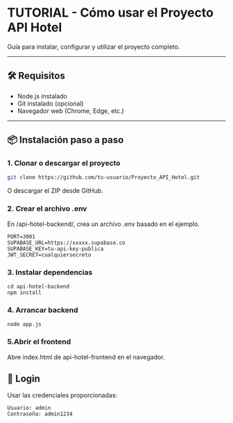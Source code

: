 # TUTORIAL - Cómo usar el Proyecto API Hotel

Guía para instalar, configurar y utilizar el proyecto completo.

---

## 🛠️ Requisitos

- Node.js instalado
- Git instalado (opcional)
- Navegador web (Chrome, Edge, etc.)

---

## 📦 Instalación paso a paso

### 1. Clonar o descargar el proyecto

```bash
git clone https://github.com/tu-usuario/Proyecto_API_Hotel.git
```
O descargar el ZIP desde GitHub.

### 2. Crear el archivo .env
En /api-hotel-backend/, crea un archivo .env basado en el ejemplo.
```
PORT=3001
SUPABASE_URL=https://xxxxx.supabase.co
SUPABASE_KEY=tu-api-key-publica
JWT_SECRET=cualquiersecreto
```

### 3. Instalar dependencias
```
cd api-hotel-backend
npm install
```

### 4. Arrancar backend
```
node app.js
```

### 5.Abrir el frontend
Abre index.html de api-hotel-frontend en el navegador.

## 🔐 Login
Usar las credenciales proporcionadas:
````
Usuario: admin
Contraseña: admin1234
````